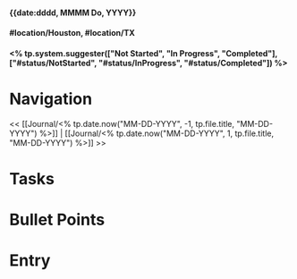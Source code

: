 #### {{date:dddd, MMMM Do, YYYY}} 
#### #location/Houston, #location/TX
#### <% tp.system.suggester(["Not Started", "In Progress", "Completed"], ["#status/NotStarted", "#status/InProgress", "#status/Completed"]) %>

# Navigation

<< [[Journal/<% tp.date.now("MM-DD-YYYY", -1, tp.file.title, "MM-DD-YYYY") %>]] | [[Journal/<% tp.date.now("MM-DD-YYYY", 1, tp.file.title, "MM-DD-YYYY") %>]] >>

# Tasks



# Bullet Points



# Entry

